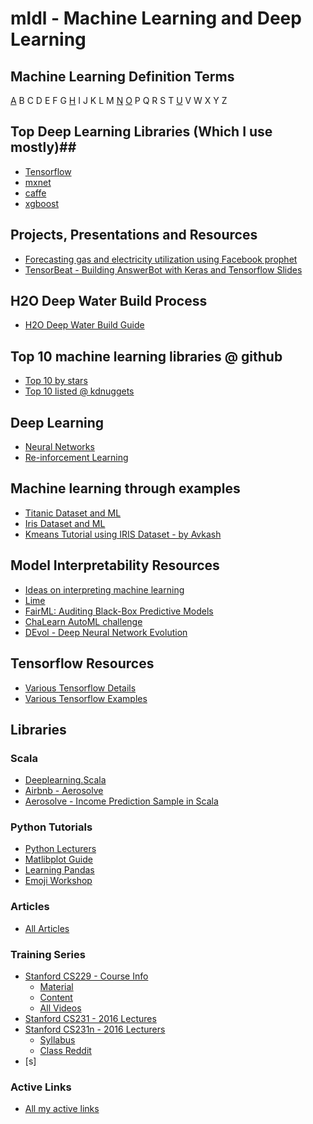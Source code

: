 # mldl - Machine Learning and Deep Learning #

## Machine Learning Definition Terms ##
[A](https://github.com/Avkash/mldl/blob/master/pages/def_a.md) B C D E F G [H](https://github.com/Avkash/mldl/blob/master/pages/def_h.md) I J K L M [N](https://github.com/Avkash/mldl/blob/master/pages/def_n.md) [O](https://github.com/Avkash/mldl/blob/master/pages/def_o.md) P Q R S T [U](https://github.com/Avkash/mldl/blob/master/pages/def_u.md) V W X Y Z

## Top Deep Learning Libraries (Which I use mostly)##
 - [Tensorflow]()
 - [mxnet]()
 - [caffe]()
 - [xgboost]()

## Projects, Presentations and Resources ##
 - [Forecasting gas and electricity utilization using Facebook prophet](https://github.com/Avkash/mldl/blob/master/pages/forecasting-prophet.md)
 - [TensorBeat - Building AnswerBot with Keras and Tensorflow Slides](https://github.com/Avkash/mldl/tree/master/tensorbeat-answerbot)

## H2O Deep Water Build Process ##
 - [H2O Deep Water Build Guide](https://github.com/Avkash/mldl/blob/master/h2o_deepwater_build.md)

## Top 10 machine learning libraries @ github ##
 - [Top 10 by stars](https://github.com/search?o=desc&q=Machine+Learning&s=stars&type=Repositories&utf8=%E2%9C%93) 
 - [Top 10 listed @ kdnuggets](http://www.kdnuggets.com/2015/12/top-10-machine-learning-github.html)

## Deep Learning ##
 - [Neural Networks](https://github.com/Avkash/mldl/blob/master/pages/nn_all.md)
 - [Re-inforcement Learning](https://github.com/Avkash/mldl/edit/master/pages/rl_all.md)
 
## Machine learning through examples ##
 - [Titanic Dataset and ML](https://github.com/Avkash/mldl/blob/master/titanic.md)
 - [Iris Dataset and ML](https://github.com/rhiever/Data-Analysis-and-Machine-Learning-Projects/blob/master/example-data-science-notebook/Example%20Machine%20Learning%20Notebook.ipynb)
 - [Kmeans Tutorial using IRIS Dataset - by Avkash](https://github.com/Avkash/mldl/blob/master/notebook/Kmeans%2B%2B-%2Bend%2Bto%2Bend%2Btutorial.ipynb)

## Model Interpretability Resources ##
 - [Ideas on interpreting machine learning](https://www.oreilly.com/ideas/ideas-on-interpreting-machine-learning)
 - [Lime](https://github.com/marcotcr/lime)
 - [FairML: Auditing Black-Box Predictive Models](http://blog.fastforwardlabs.com/2017/03/09/fairml-auditing-black-box-predictive-models.html)
 - [ChaLearn AutoML challenge ](http://automl.chalearn.org/)
 - [DEvol - Deep Neural Network Evolution](https://github.com/joeddav/devol)
 
## Tensorflow Resources ##
 - [Various Tensorflow Details](https://github.com/Avkash/mldl/blob/master/pages/tf_home.md)
 - [Various Tensorflow Examples](https://github.com/Avkash/mldl/blob/master/pages/tf_examples.md)

## Libraries ##
### Scala ### 
  - [Deeplearning.Scala](https://github.com/ThoughtWorksInc/DeepLearning.scala)
  - [Airbnb - Aerosolve](https://github.com/airbnb/aerosolve)
  - [Aerosolve - Income Prediction Sample in Scala](https://github.com/airbnb/aerosolve/tree/master/demo/income_prediction)
  
### Python Tutorials ###
  - [Python Lecturers](http://nbviewer.jupyter.org/github/jrjohansson/scientific-python-lectures/tree/master/)
  - [Matlibplot Guide](http://nbviewer.jupyter.org/github/jrjohansson/scientific-python-lectures/blob/master/Lecture-4-Matplotlib.ipynb)
  - [Learning Pandas](https://bitbucket.org/hrojas/learn-pandas)
  - [Emoji Workshop](https://github.com/Avkash/mldl/blob/master/pages/emoji_workshop.md)
  
### Articles ###
  - [All Articles](https://github.com/Avkash/mldl/blob/master/pages/all_articles.md)
  
### Training Series ###
  - [Stanford CS229  - Course Info](http://cs229.stanford.edu/info.html)
    - [Material](http://cs229.stanford.edu/materials.html)
    - [Content](http://cs229.stanford.edu/)
    - [All Videos](http://videolectures.net/stanfordcs229f07_machine_learning/)
  - [Stanford CS231  - 2016 Lectures](https://www.youtube.com/playlist?list=PL70hhrN6k0-CmnEhCnZLVP_0d9XH3edXW)
  - [Stanford CS231n - 2016 Lecturers](https://www.youtube.com/watch?v=g-PvXUjD6qg&list=PLlJy-eBtNFt6EuMxFYRiNRS07MCWN5UIA)
    - [Syllabus](http://cs231n.stanford.edu/syllabus.html)
    - [Class Reddit](https://www.reddit.com/r/cs231n/)
  - [s]
  
  ### Active Links ###
  - [All my active links](https://github.com/Avkash/mldl/blob/master/pages/activelinks.md)
  
  
